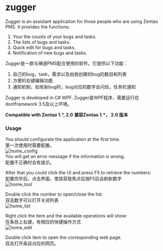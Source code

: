 # zugger
Zugger is an assistant application for those people who are using Zentao PMS.
It provides the functions:

1. Your the counts of your bugs and tasks.
2. The lists of bugs and tasks.
3. Quick edit for bugs and tasks.
4. Notification of new bugs and tasks.

Zugger是一款与禅道PMS配合使用的软件。它提供以下功能：

1. 自己的bug，task，需求以及由我创建的bug的数目和列表
2. 方便的右键编辑功能
3. 通知机制，如有新bug时，bug对应的数字会闪烁，任务栏通知

Zugger is developed in C# WPF.
Zugger是WPF程序，需要运行在dontframework 3.5及以上环境。

**Compatible with Zentao 1.*, 2.0**
**兼容Zentao 1.*， 2.0 版本**

### Usage   
You should configurate the application at the first time.  
第一次使用时需要配置。  
![home_config](https://cloud.githubusercontent.com/assets/5849364/25478741/e596abfe-2b74-11e7-823e-319784841872.jpg)   
You will get an error message if the information is wrong.  
配置不正确时会有提示。   

After that you could click the UI and press F5 to retrieve the numbers:   
配置完毕后，点击界面，使其获取焦点后按F5后会刷新数字   
![home_tool](https://cloud.githubusercontent.com/assets/5849364/25478744/e61fc9e8-2b74-11e7-8aa1-9e799a86bf32.png)  

Double click the number to open/close the list:  
双击数字可以打开关闭列表   
![home_list](https://cloud.githubusercontent.com/assets/5849364/25478743/e5eb93bc-2b74-11e7-9e46-230fc5d24100.png)  

Right click the item and the available operations will show:  
在条目上右键，有相应的快捷操作方式   
![home_edit](https://cloud.githubusercontent.com/assets/5849364/25478742/e5c27d60-2b74-11e7-87df-9191d7524f08.png)  

Double click item to open the corresponding web page.   
双击打开条目对应的网页。  
